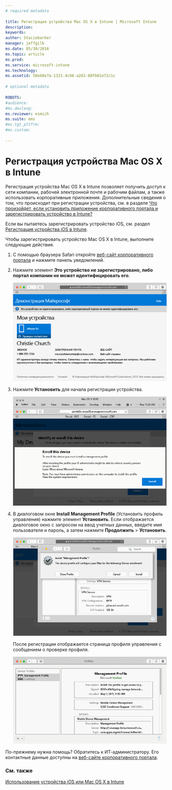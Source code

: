 ```yaml
---
# required metadata

title: Регистрация устройства Mac OS X в Intune | Microsoft Intune
description:
keywords:
author: Staciebarker
manager: jeffgilb
ms.date: 05/30/2016
ms.topic: article
ms.prod:
ms.service: microsoft-intune
ms.technology:
ms.assetid: 58eb0e7a-1321-4c66-a281-88fb01e72c1c

# optional metadata

ROBOTS:
#audience:
#ms.devlang:
ms.reviewer: esmich
ms.suite: ems
#ms.tgt_pltfrm:
#ms.custom:

---
```



# Регистрация устройства Mac OS X в Intune

Регистрация устройства Mac OS X в Intune позволяет получить доступ к сети компании, рабочей электронной почте и рабочим файлам, а также использовать корпоративные приложения. Дополнительные сведения о том, что происходит при регистрации устройства, см. в разделе [Что произойдет, если установить приложение корпоративного портала и зарегистрировать устройство в Intune?](what-happens-if-you-install-the-company-portal-app-and-enroll-your-device-in-intune-ios.md)

Если вы пытаетесь зарегистрировать устройство iOS, см. раздел [Регистрация устройства iOS в Intune](enroll-your-device-in-intune-ios.md).


Чтобы зарегистрировать устройство Mac OS X в Intune, выполните следующие действия.

1.  С помощью браузера Safari откройте [веб-сайт корпоративного портала](https://portal.manage.microsoft.com) и нажмите панель уведомлений.

2.  Нажмите элемент **Это устройство не зарегистрировано, либо портал компании не может идентифицировать его**.

    ![device-not-enrolled](./media/1-macosx-enroll-tap-enroll.png) 

3.  Нажмите **Установить** для начала регистрации устройства.

    ![tap-install-to-enroll](./media/2-macosx-enroll--install-button.png) 

4.  В диалоговом окне **Install Management Profile** (Установить профиль управления) нажмите элемент **Установить**. Если отображается диалоговое окно с запросом на ввод учетных данных, введите имя пользователя и пароль, а затем нажмите **Продолжить** &gt; **Установить**.

    ![install-management-profile](./media/3-macosx-enroll-tap-install.png) 

    После регистрации отображается страница профиля управления с сообщением о проверке профиля.

    ![management-profile-verified](./media/4-macosx-enroll-done.png) 

По-прежнему нужна помощь? Обратитесь к ИТ-администратору. Его контактные данные доступны на [веб-сайте корпоративного портала](http://portal.manage.microsoft.com).

### См. также
[Использование устройства iOS или Mac OS X в Intune](using-your-ios-or-mac-os-x-device-with-intune.md)

<!--HONumber=Jun16_HO2-->


